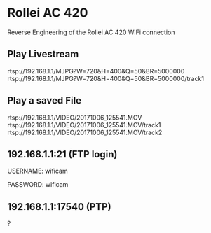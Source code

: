 # Rollei AC 420
Reverse Engineering of the Rollei AC 420 WiFi connection

## Play Livestream
rtsp://192.168.1.1/MJPG?W=720&H=400&Q=50&BR=5000000
rtsp://192.168.1.1/MJPG?W=720&H=400&Q=50&BR=5000000/track1

## Play a saved File
rtsp://192.168.1.1/VIDEO/20171006_125541.MOV
rtsp://192.168.1.1/VIDEO/20171006_125541.MOV/track1
rtsp://192.168.1.1/VIDEO/20171006_125541.MOV/track2

## 192.168.1.1:21 (FTP login)

USERNAME: wificam

PASSWORD: wificam

## 192.168.1.1:17540 (PTP)
?
